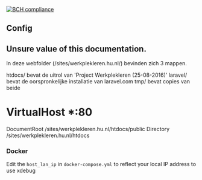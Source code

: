 [![BCH compliance](https://bettercodehub.com/edge/badge/HUInstituteForICT/workplacelearning?branch=master&token=83dd337c2c87d86fa2fe2cde55c50f308c1291d4)](https://bettercodehub.com/)

## Config




## Unsure value of this documentation. 
In deze webfolder (/sites/werkplekleren.hu.nl/) bevinden zich 3 mappen.

htdocs/   bevat de uitrol van 'Project Werkplekleren (25-08-2016)'
laravel/  bevat de oorspronkelijke installatie van laravel.com
tmp/      bevat copies van beide




# VirtualHost *:80

DocumentRoot      /sites/werkplekleren.hu.nl/htdocs/public
Directory         /sites/werkplekleren.hu.nl/htdocs


### Docker
Edit the `host_lan_ip` in `docker-compose.yml` to reflect your local IP address to use xdebug